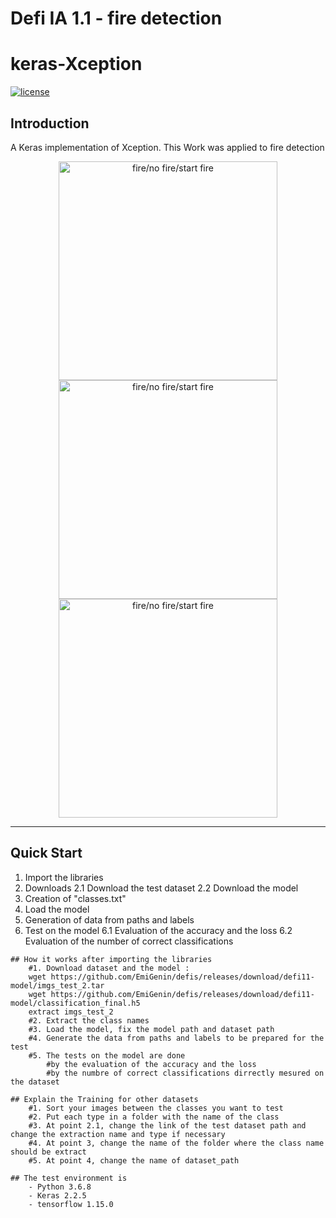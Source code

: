 # Defi IA 1.1 - fire detection
# keras-Xception

[![license](https://img.shields.io/github/license/mashape/apistatus.svg)](LICENSE)

## Introduction

A Keras implementation of Xception.
This Work was applied to fire detection

<p align="center">

  <img src="https://github.com/EmiGenin/defis/blob/master/nofire.png" alt ="fire/no fire/start fire" width="350" title="hover text">
  <img src="https://github.com/EmiGenin/defis/blob/master/startfire.png" alt ="fire/no fire/start fire" width="350" title="hover text">
  <img src="https://github.com/EmiGenin/defis/blob/master/fire.png" alt ="fire/no fire/start fire" width="350" title="hover text">
</p>


---

## Quick Start
1. Import the libraries
2. Downloads
	2.1 Download the test dataset
	2.2 Download the model
3. Creation of "classes.txt"
4. Load the model
5. Generation of data from paths and labels
6. Test on the model
	6.1 Evaluation of the accuracy and the loss
	6.2 Evaluation of the number of correct classifications

```
## How it works after importing the libraries
	#1. Download dataset and the model :
	wget https://github.com/EmiGenin/defis/releases/download/defi11-model/imgs_test_2.tar
	wget https://github.com/EmiGenin/defis/releases/download/defi11-model/classification_final.h5
	extract imgs_test_2
	#2. Extract the class names
	#3. Load the model, fix the model path and dataset path
	#4. Generate the data from paths and labels to be prepared for the test
	#5. The tests on the model are done 
		#by the evaluation of the accuracy and the loss 
		#by the numbre of correct classifications dirrectly mesured on the dataset

## Explain the Training for other datasets
	#1. Sort your images between the classes you want to test 
	#2. Put each type in a folder with the name of the class  
	#3. At point 2.1, change the link of the test dataset path and change the extraction name and type if necessary  
	#4. At point 3, change the name of the folder where the class name should be extract
	#5. At point 4, change the name of dataset_path	

## The test environment is
    - Python 3.6.8
    - Keras 2.2.5
    - tensorflow 1.15.0
